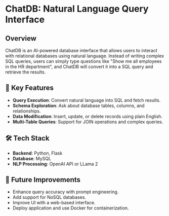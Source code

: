 # ChatDB: Natural Language Query Interface

## Overview
ChatDB is an AI-powered database interface that allows users to interact with relational databases using natural language. Instead of writing complex SQL queries, users can simply type questions like "Show me all employees in the HR department", and ChatDB will convert it into a SQL query and retrieve the results.

## 🔹 Key Features
- **Query Execution**: Convert natural language into SQL and fetch results.
- **Schema Exploration**: Ask about database tables, columns, and relationships.
- **Data Modification**: Insert, update, or delete records using plain English.
- **Multi-Table Queries**: Support for JOIN operations and complex queries.

## 🛠 Tech Stack
- **Backend**: Python, Flask
- **Database**: MySQL
- **NLP Processing**: OpenAI API or LLama 2

## 🚀 Future Improvements
- Enhance query accuracy with prompt engineering.
- Add support for NoSQL databases.
- Improve UI with a web-based interface.
- Deploy application and use Docker for containerization.
